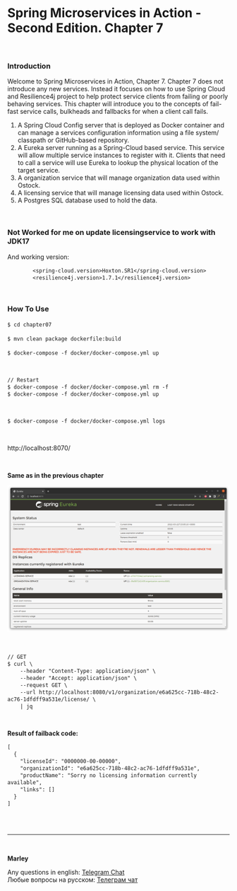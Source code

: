# Spring Microservices in Action - Second Edition. Chapter 7

<br/>

### Introduction

Welcome to Spring Microservices in Action, Chapter 7.  Chapter 7 does not introduce any new services. Instead it focuses on how to use Spring Cloud and Resilience4j project to help protect service clients from failing or poorly behaving services. This chapter will introduce you to the concepts of fail-fast service calls, bulkheads and fallbacks for when a client call fails. 

1.  A Spring Cloud Config server that is deployed as Docker container and can manage a services configuration information using a file system/ classpath or GitHub-based repository.
2. A Eureka server running as a Spring-Cloud based service. This service will allow multiple service instances to register with it. Clients that need to call a service will use Eureka to lookup the physical location of the target service.
3.  A organization service that will manage organization data used within Ostock.
4.  A licensing service that will manage licensing data used within Ostock.
5.  A Postgres SQL database used to hold the data.



<br/>

### Not Worked for me on update licensingservice to work with JDK17

And working version:

```
		<spring-cloud.version>Hoxton.SR1</spring-cloud.version>
		<resilience4j.version>1.7.1</resilience4j.version>
```


<br/>

### How To Use


```
$ cd chapter07

$ mvn clean package dockerfile:build

$ docker-compose -f docker/docker-compose.yml up
```

<br/>

```
// Restart
$ docker-compose -f docker/docker-compose.yml rm -f
$ docker-compose -f docker/docker-compose.yml up
```

<br/>

```
$ docker-compose -f docker/docker-compose.yml logs 
```

<br/>

http://localhost:8070/


<br/>

**Same as in the previous chapter**


![Application](/img/ch06-pic01.png?raw=true)


<br/>


```
// GET
$ curl \
    --header "Content-Type: application/json" \
    --header "Accept: application/json" \
    --request GET \
    --url http://localhost:8080/v1/organization/e6a625cc-718b-48c2-ac76-1dfdff9a531e/license/ \
    | jq
```

<br/>

**Result of failback code:**

```
[
  {
    "licenseId": "0000000-00-00000",
    "organizationId": "e6a625cc-718b-48c2-ac76-1dfdff9a531e",
    "productName": "Sorry no licensing information currently available",
    "links": []
  }
]
```



<br/><br/>

---

<br/>

**Marley**

Any questions in english: <a href="https://javadev.org/chat/">Telegram Chat</a>  
Любые вопросы на русском: <a href="https://javadev.ru/chat/">Телеграм чат</a>
